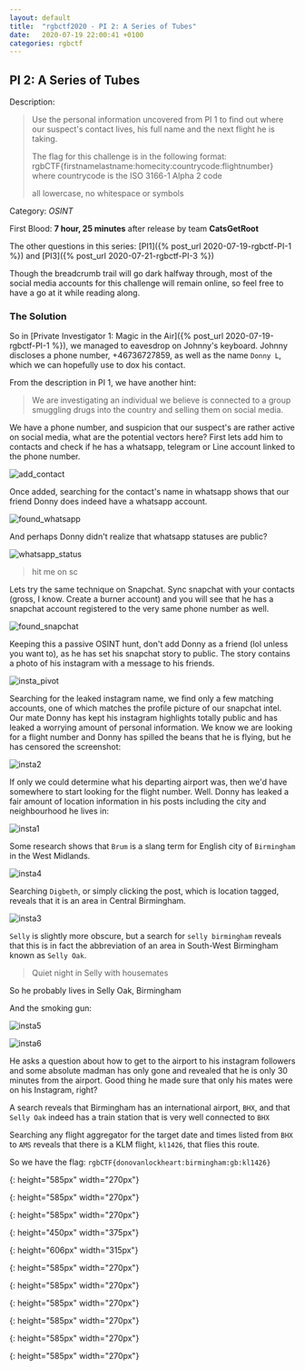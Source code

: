 ```yaml
---
layout: default
title:  "rgbctf2020 - PI 2: A Series of Tubes"
date:   2020-07-19 22:00:41 +0100
categories: rgbctf
---
```


## **PI 2: A Series of Tubes**
Description: 
> Use the personal information uncovered from PI 1 to find out where our suspect's contact lives, his full name and the next flight he is taking.
>
>The flag for this challenge is in the following format: rgbCTF{firstnamelastname:homecity:countrycode:flightnumber}
>where countrycode is the ISO 3166-1 Alpha 2 code
>
>all lowercase, no whitespace or symbols


Category: *OSINT*

First Blood: **7 hour, 25 minutes** after release  by team **CatsGetRoot**

The other questions in this series: [PI1]({% post_url 2020-07-19-rgbctf-PI-1 %}) and [PI3]({% post_url 2020-07-21-rgbctf-PI-3 %})

Though the breadcrumb trail will go dark halfway through, most of the social media accounts for this challenge will remain online, so feel free to have a go at it while reading along.


### **The Solution**
So in [Private Investigator 1: Magic in the Air]({% post_url 2020-07-19-rgbctf-PI-1 %}), we managed to eavesdrop on Johnny's keyboard. Johnny discloses a phone number, +46736727859, as well as the name `Donny L`, which we can hopefully use to dox his contact.

From the description in PI 1, we have another hint:

>We are investigating an individual we believe is connected to a group smuggling drugs into the country and selling them on social media.

We have a phone number, and suspicion that our suspect's are rather active on social media, what are the potential vectors here? First lets add him to contacts and check if he has a whatsapp, telegram or Line account linked to the phone number.

![add_contact]

Once added, searching for the contact's name in whatsapp shows that our friend Donny does indeed have a whatsapp account.

![found_whatsapp]

And perhaps Donny didn't realize that whatsapp statuses are public?

![whatsapp_status]

>hit me on sc

Lets try the same technique on Snapchat. Sync snapchat with your contacts (gross, I know. Create a burner account) and you will see that he has a snapchat account registered to the very same phone number as well.

![found_snapchat]

Keeping this a passive OSINT hunt, don't add Donny as a friend (lol unless you want to), as he has set his snapchat story to public. The story contains a photo of his instagram with a message to his friends.

![insta_pivot]

Searching for the leaked instagram name, we find only a few matching accounts, one of which matches the profile picture of our snapchat intel. Our mate Donny has kept his instagram highlights totally public and has leaked a worrying amount of personal information. We know we are looking for a flight number and Donny has spilled the beans that he is flying, but he has censored the screenshot:

![insta2]

If only we could determine what his departing airport was, then we'd have somewhere to start looking for the flight number. Well. Donny has leaked a fair amount of location information in his posts including the city and neighbourhood he lives in:

![insta1]

Some research shows that `Brum` is a slang term for English city of `Birmingham` in the West Midlands.

![insta4]

Searching `Digbeth`, or simply clicking the post, which is location tagged, reveals that it is an area in Central Birmingham.

![insta3]

`Selly` is slightly more obscure, but a search for `selly birmingham` reveals that this is in fact the abbreviation of an area in South-West Birmingham known as `Selly Oak`. 

> Quiet night in Selly with housemates

So he probably lives in Selly Oak, Birmingham

And the smoking gun:

![insta5]

![insta6]

He asks a question about how to get to the airport to his instagram followers and some absolute madman has only gone and revealed that he is only 30 minutes from the airport. Good thing he made sure that only his mates were on his Instagram, right?

A search reveals that Birmingham has an international airport, `BHX`, and that `Selly Oak` indeed has a train station that is very well connected to `BHX`

Searching any flight aggregator for the target date and times listed from `BHX` to `AMS` reveals that there is a KLM flight, `kl1426`, that flies this route.

So we have the flag: `rgbCTF{donovanlockheart:birmingham:gb:kl1426}`

[add_contact]: /assets/images/rgbctf/pi/pi2_add_contact.jpeg
{: height="585px" width="270px"}

[found_whatsapp]: /assets/images/rgbctf/pi/pi2_check_whatsapp.jpeg
{: height="585px" width="270px"}

[whatsapp_status]: /assets/images/rgbctf/pi/pi2_public_whatsapp.jpeg
{: height="585px" width="270px"}

[found_snapchat]: /assets/images/rgbctf/pi/pi2_snapchat_pivot.jpeg
{: height="450px" width="375px"}

[insta_pivot]: /assets/images/rgbctf/pi/pi2_pivot_insta.jpeg
{: height="606px" width="315px"}

[insta1]: /assets/images/rgbctf/pi/pi2_insta1.jpeg
{: height="585px" width="270px"}

[insta2]: /assets/images/rgbctf/pi/pi2_insta2.jpeg
{: height="585px" width="270px"}

[insta3]: /assets/images/rgbctf/pi/pi2_insta3.jpeg
{: height="585px" width="270px"}

[insta4]: /assets/images/rgbctf/pi/pi2_insta4.jpeg
{: height="585px" width="270px"}

[insta5]: /assets/images/rgbctf/pi/pi2_insta5.jpeg
{: height="585px" width="270px"}

[insta6]: /assets/images/rgbctf/pi/pi2_insta6.jpeg
{: height="585px" width="270px"}